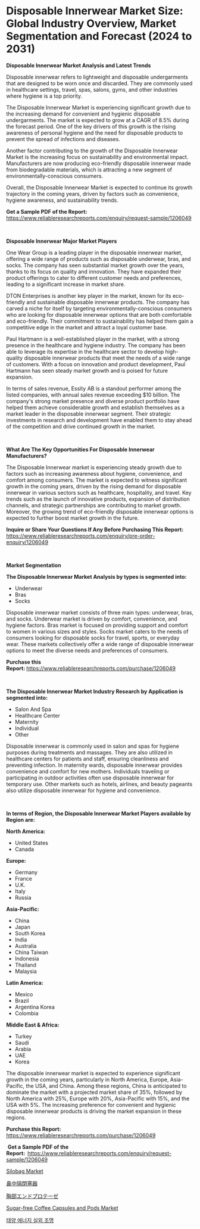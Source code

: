 <p><h1>Disposable Innerwear Market Size: Global Industry Overview, Market Segmentation and Forecast (2024 to 2031)</h1></p><p><strong>Disposable Innerwear Market Analysis and Latest Trends</strong></p>
<p><p>Disposable innerwear refers to lightweight and disposable undergarments that are designed to be worn once and discarded. They are commonly used in healthcare settings, travel, spas, salons, gyms, and other industries where hygiene is a top priority.</p><p>The Disposable Innerwear Market is experiencing significant growth due to the increasing demand for convenient and hygienic disposable undergarments. The market is expected to grow at a CAGR of 8.5% during the forecast period. One of the key drivers of this growth is the rising awareness of personal hygiene and the need for disposable products to prevent the spread of infections and diseases.</p><p>Another factor contributing to the growth of the Disposable Innerwear Market is the increasing focus on sustainability and environmental impact. Manufacturers are now producing eco-friendly disposable innerwear made from biodegradable materials, which is attracting a new segment of environmentally-conscious consumers.</p><p>Overall, the Disposable Innerwear Market is expected to continue its growth trajectory in the coming years, driven by factors such as convenience, hygiene awareness, and sustainability trends.</p></p>
<p><strong>Get a Sample PDF of the Report:&nbsp;</strong> <a href="https://www.reliableresearchreports.com/enquiry/request-sample/1206049">https://www.reliableresearchreports.com/enquiry/request-sample/1206049</a></p>
<p>&nbsp;</p>
<p><strong>Disposable Innerwear Major Market Players</strong></p>
<p><p>One Wear Group is a leading player in the disposable innerwear market, offering a wide range of products such as disposable underwear, bras, and socks. The company has seen substantial market growth over the years, thanks to its focus on quality and innovation. They have expanded their product offerings to cater to different customer needs and preferences, leading to a significant increase in market share.</p><p>DTON Enterprises is another key player in the market, known for its eco-friendly and sustainable disposable innerwear products. The company has carved a niche for itself by targeting environmentally-conscious consumers who are looking for disposable innerwear options that are both comfortable and eco-friendly. Their commitment to sustainability has helped them gain a competitive edge in the market and attract a loyal customer base.</p><p>Paul Hartmann is a well-established player in the market, with a strong presence in the healthcare and hygiene industry. The company has been able to leverage its expertise in the healthcare sector to develop high-quality disposable innerwear products that meet the needs of a wide range of customers. With a focus on innovation and product development, Paul Hartmann has seen steady market growth and is poised for future expansion.</p><p>In terms of sales revenue, Essity AB is a standout performer among the listed companies, with annual sales revenue exceeding $10 billion. The company's strong market presence and diverse product portfolio have helped them achieve considerable growth and establish themselves as a market leader in the disposable innerwear segment. Their strategic investments in research and development have enabled them to stay ahead of the competition and drive continued growth in the market.</p></p>
<p>&nbsp;</p>
<p><strong>What Are The Key Opportunities For Disposable Innerwear Manufacturers?</strong></p>
<p><p>The Disposable Innerwear market is experiencing steady growth due to factors such as increasing awareness about hygiene, convenience, and comfort among consumers. The market is expected to witness significant growth in the coming years, driven by the rising demand for disposable innerwear in various sectors such as healthcare, hospitality, and travel. Key trends such as the launch of innovative products, expansion of distribution channels, and strategic partnerships are contributing to market growth. Moreover, the growing trend of eco-friendly disposable innerwear options is expected to further boost market growth in the future.</p></p>
<p><strong>Inquire or Share Your Questions If Any Before Purchasing This Report:</strong> <a href="https://www.reliableresearchreports.com/enquiry/pre-order-enquiry/1206049">https://www.reliableresearchreports.com/enquiry/pre-order-enquiry/1206049</a></p>
<p>&nbsp;</p>
<p><strong>Market Segmentation</strong></p>
<p><strong>The Disposable Innerwear Market Analysis by types is segmented into:</strong></p>
<p><ul><li>Underwear</li><li>Bras</li><li>Socks</li></ul></p>
<p><p>Disposable innerwear market consists of three main types: underwear, bras, and socks. Underwear market is driven by comfort, convenience, and hygiene factors. Bras market is focused on providing support and comfort to women in various sizes and styles. Socks market caters to the needs of consumers looking for disposable socks for travel, sports, or everyday wear. These markets collectively offer a wide range of disposable innerwear options to meet the diverse needs and preferences of consumers.</p></p>
<p><strong>Purchase this Report:&nbsp;</strong><a href="https://www.reliableresearchreports.com/purchase/1206049">https://www.reliableresearchreports.com/purchase/1206049</a></p>
<p>&nbsp;</p>
<p><strong>The Disposable Innerwear Market Industry Research by Application is segmented into:</strong></p>
<p><ul><li>Salon And Spa</li><li>Healthcare Center</li><li>Maternity</li><li>Individual</li><li>Other</li></ul></p>
<p><p>Disposable innerwear is commonly used in salon and spas for hygiene purposes during treatments and massages. They are also utilized in healthcare centers for patients and staff, ensuring cleanliness and preventing infection. In maternity wards, disposable innerwear provides convenience and comfort for new mothers. Individuals traveling or participating in outdoor activities often use disposable innerwear for temporary use. Other markets such as hotels, airlines, and beauty pageants also utilize disposable innerwear for hygiene and convenience.</p></p>
<p>&nbsp;</p>
<p><strong>In terms of Region, the Disposable Innerwear Market Players available by Region are:</strong></p>
<p>
    <p> <strong> North America: </strong>
        <ul>
            <li>United States</li>
            <li>Canada</li>
        </ul>
        </p> 
    <p> <strong> Europe: </strong>
        <ul>
            <li>Germany</li>
            <li>France</li>
            <li>U.K.</li>
            <li>Italy</li>
            <li>Russia</li>
        </ul>
        </p> 
    <p> <strong> Asia-Pacific: </strong>
        <ul>
            <li>China</li>
            <li>Japan</li>
            <li>South Korea</li>
            <li>India</li>
            <li>Australia</li>
            <li>China Taiwan</li>
            <li>Indonesia</li>
            <li>Thailand</li>
            <li>Malaysia</li>
        </ul>
        </p> 
    <p> <strong> Latin America: </strong>
        <ul>
            <li>Mexico</li>
            <li>Brazil</li>
            <li>Argentina Korea</li>
            <li>Colombia</li>
        </ul>
        </p> 
    <p> <strong> Middle East & Africa: </strong>
        <ul>
            <li>Turkey</li>
            <li>Saudi</li>
            <li>Arabia</li>
            <li>UAE</li>
            <li>Korea</li>
        </ul>
    </p>
    </p>
<p><p>The disposable innerwear market is expected to experience significant growth in the coming years, particularly in North America, Europe, Asia-Pacific, the USA, and China. Among these regions, China is anticipated to dominate the market with a projected market share of 35%, followed by North America with 25%, Europe with 20%, Asia-Pacific with 15%, and the USA with 5%. The increasing preference for convenient and hygienic disposable innerwear products is driving the market expansion in these regions.</p></p>
<p><strong>Purchase this Report: </strong><a href="https://www.reliableresearchreports.com/purchase/1206049">https://www.reliableresearchreports.com/purchase/1206049</a></p>
<p>&nbsp;<strong>Get a Sample PDF of the Report:&nbsp;&nbsp;</strong><a href="https://www.reliableresearchreports.com/enquiry/request-sample/1206049">https://www.reliableresearchreports.com/enquiry/request-sample/1206049</a></p>
<p><strong></strong></p>
<p><p><a href="https://issuu.com/reportprime-2/docs/silobag-market-size-2030.pptx">Silobag Market</a></p><p><a href="https://github.com/mcbeesbxa270/Market-Research-Report-List-1/blob/main/96788137605.md">鼻中隔閉塞器</a></p><p><a href="https://github.com/EmoryYundt1935/Market-Research-Report-List-1/blob/main/94864837606.md">胸部エンドプロテーゼ</a></p><p><a href="https://github.com/dx0328/Market-Research-Report-List-2/blob/main/sugar-free-coffee-capsules-and-pods-market.md">Sugar-free Coffee Capsules and Pods Market</a></p><p><a href="https://github.com/vseigx30c9a1j/Market-Research-Report-List-1/blob/main/57426846864.md">태양 에너지 실외 조명</a></p></p>